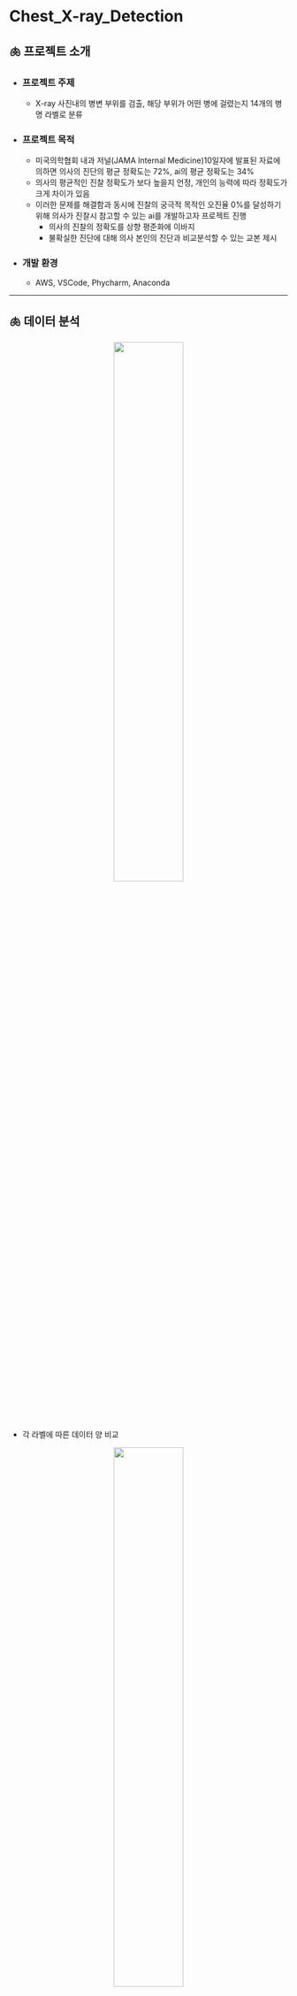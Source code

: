 # Chest_X-ray_Detection

## 🫁 프로젝트 소개

* ### 프로젝트 주제
  - X-ray 사진내의 병변 부위를 검출, 해당 부위가 어떤 병에 걸렸는지 14개의 병명 라벨로 분류
   
* ### 프로젝트 목적 
  - 미국의학협회 내과 저널(JAMA Internal Medicine)10일자에 발표된 자료에 의하면 의사의 진단의 평균 정확도는 72%, ai의 평균 정확도는 34%
  - 의사의 평균적인 진찰 정확도가 보다 높을지 언정, 개인의 능력에 따라 정확도가 크게 차이가 있음
  - 이러한 문제를 해결함과 동시에 진찰의 궁극적 목적인 오진율 0%를 달성하기 위해 의사가 진찰시 참고할 수 있는 ai를 개발하고자 프로젝트 진행
    - 의사의 진찰의 정확도를 상향 평준화에 이바지
    - 불확실한 진단에 대해 의사 본인의 진단과 비교분석할 수 있는 교본 제시
 
* ### 개발 환경
  - AWS, VSCode, Phycharm, Anaconda

---

## 🫁 데이터 분석 
<p align="center"><img src="https://user-images.githubusercontent.com/112038669/229672556-5c3d02b5-f1db-4ab4-ab81-2680a8322434.png" width="50%" height="50%"></p>


- 각 라벨에 따른 데이터 양 비교
<p align="center"><img src="https://user-images.githubusercontent.com/112038669/229672417-0eaa8c3e-059e-4f98-af06-8da930db510f.png" width="50%" height="50%"></p>



---

## 🫁 데이터 전처리
* ### 이미지 전처리:
  - dicom 파일의 이미지를 png파일로 변경
  - 컴퓨팅 자본이 감당 가능한 최대 사이즈인 1024x1024로 변환
  
* ### Augumentation:
  - Rotation, Vertical Flip, Horizontal Flip 사용
    - 채용 이유: 이미지 내의 병변 부위를 손상시키지 않는 augumentation 기법만을 채용

     <p align="center"><img src="https://user-images.githubusercontent.com/112038669/223087864-12fa8a37-f0e3-4509-a08f-53a56593a661.png" width="80%" height="80%"></p>
     
## 🫁 모델 선정
* ### YoloV5:
    - 특징:
      - pytorch 기반
      - 높은 정확도
      - 빠른 연산 속도
    - 선정 이유:
       - 기본적인 성능이 높으며 대용량 이미지를 사용하기 때문에 한번의 연산 속도가 빠른 model을 채용

* ### Detectron2(Fast RCNN):
    - 특징:
      - pytorch 기반
      - 기존 Detectron 과 Mask RCNN보다 빠르고 정확한 연산
      - Mask RCNN을 벤치마킹하여 만들어진 detection/segmentation library
    - 선정 이유:
      - 모듈화 돼 있어 추가적인 코드 없이 다양한 model을 사용할 수 있으며 기존 library와 model보다 평균적으로 높은 성능과 빠른 연산을 보이기에 채용 
      
* ### MMDetection(Fast RCNN):
    - 특징:
      - pytorch 기반
      - modulatr design을 통해 다양한 모델을 구성가능
    - 선정 이유:
      - open library 중 detectron2에 다음가는 정확도와 연산 속도를 갖고 있으며 detectron2와 YoloV5와 같이 pytorch를 기반으로 하고 있어 채용

* ### WBF Ensemble:
    - 예측된 bounding box 중 score가 가장 높은 bounding box을 남기는 NMS Ensemble과 달리 정해둔 threshold값 이상인 bounding box들을 융합하여 새로운 bounding box를 만들어내는 ensemble 기법
      
     <p align="center"><img src="https://user-images.githubusercontent.com/112038669/223396724-acc6d212-6434-4a6d-80c3-de6da0c38d21.png" width="50%" height="50%"></p> 
---

## 🫁 모델 결과
<p align="center"><img src="https://user-images.githubusercontent.com/112038669/229686688-a0825945-d30c-443a-9f04-c9403f00f198.png" width="80%" height="80%"></p>




## 🫁 참조
https://jamanetwork.com/journals/jamainternalmedicine/fullarticle/2565684
https://www.kaggle.com/competitions/vinbigdata-chest-xray-abnormalities-detection/overview
https://github.com/open-mmlab/mmdetection
https://github.com/facebookresearch/detectron2
